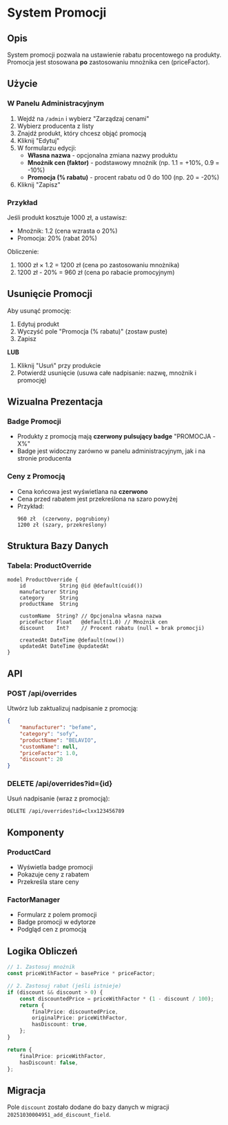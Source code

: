 # System Promocji

## Opis

System promocji pozwala na ustawienie rabatu procentowego na produkty. Promocja jest stosowana **po** zastosowaniu mnożnika cen (priceFactor).

## Użycie

### W Panelu Administracyjnym

1. Wejdź na `/admin` i wybierz "Zarządzaj cenami"
2. Wybierz producenta z listy
3. Znajdź produkt, który chcesz objąć promocją
4. Kliknij "Edytuj"
5. W formularzu edycji:
    - **Własna nazwa** - opcjonalna zmiana nazwy produktu
    - **Mnożnik cen (faktor)** - podstawowy mnożnik (np. 1.1 = +10%, 0.9 = -10%)
    - **Promocja (% rabatu)** - procent rabatu od 0 do 100 (np. 20 = -20%)
6. Kliknij "Zapisz"

### Przykład

Jeśli produkt kosztuje 1000 zł, a ustawisz:

-   Mnożnik: 1.2 (cena wzrasta o 20%)
-   Promocja: 20% (rabat 20%)

Obliczenie:

1. 1000 zł × 1.2 = 1200 zł (cena po zastosowaniu mnożnika)
2. 1200 zł - 20% = 960 zł (cena po rabacie promocyjnym)

## Usunięcie Promocji

Aby usunąć promocję:

1. Edytuj produkt
2. Wyczyść pole "Promocja (% rabatu)" (zostaw puste)
3. Zapisz

**LUB**

1. Kliknij "Usuń" przy produkcie
2. Potwierdź usunięcie (usuwa całe nadpisanie: nazwę, mnożnik i promocję)

## Wizualna Prezentacja

### Badge Promocji

-   Produkty z promocją mają **czerwony pulsujący badge** "PROMOCJA -X%"
-   Badge jest widoczny zarówno w panelu administracyjnym, jak i na stronie producenta

### Ceny z Promocją

-   Cena końcowa jest wyświetlana na **czerwono**
-   Cena przed rabatem jest przekreślona na szaro powyżej
-   Przykład:
    ```
    960 zł  (czerwony, pogrubiony)
    1200 zł (szary, przekreślony)
    ```

## Struktura Bazy Danych

### Tabela: ProductOverride

```prisma
model ProductOverride {
    id           String @id @default(cuid())
    manufacturer String
    category     String
    productName  String

    customName  String? // Opcjonalna własna nazwa
    priceFactor Float   @default(1.0) // Mnożnik cen
    discount    Int?    // Procent rabatu (null = brak promocji)

    createdAt DateTime @default(now())
    updatedAt DateTime @updatedAt
}
```

## API

### POST /api/overrides

Utwórz lub zaktualizuj nadpisanie z promocją:

```json
{
    "manufacturer": "befame",
    "category": "sofy",
    "productName": "BELAVIO",
    "customName": null,
    "priceFactor": 1.0,
    "discount": 20
}
```

### DELETE /api/overrides?id={id}

Usuń nadpisanie (wraz z promocją):

```
DELETE /api/overrides?id=clxx123456789
```

## Komponenty

### ProductCard

-   Wyświetla badge promocji
-   Pokazuje ceny z rabatem
-   Przekreśla stare ceny

### FactorManager

-   Formularz z polem promocji
-   Badge promocji w edytorze
-   Podgląd cen z promocją

## Logika Obliczeń

```typescript
// 1. Zastosuj mnożnik
const priceWithFactor = basePrice * priceFactor;

// 2. Zastosuj rabat (jeśli istnieje)
if (discount && discount > 0) {
    const discountedPrice = priceWithFactor * (1 - discount / 100);
    return {
        finalPrice: discountedPrice,
        originalPrice: priceWithFactor,
        hasDiscount: true,
    };
}

return {
    finalPrice: priceWithFactor,
    hasDiscount: false,
};
```

## Migracja

Pole `discount` zostało dodane do bazy danych w migracji `20251030004951_add_discount_field`.
